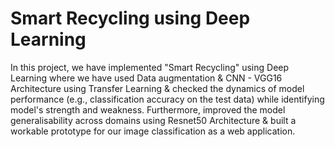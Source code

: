 # Smart Recycling using Deep Learning

In this project, we have implemented "Smart Recycling" using Deep Learning where we have used Data augmentation & CNN - VGG16 Architecture using Transfer Learning & checked the dynamics of model performance (e.g., classification accuracy on the test data) while identifying model's strength and weakness. Furthermore, improved the model generalisability across domains using Resnet50 Architecture & built a workable prototype for our image classification as a web application.
